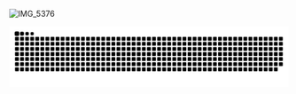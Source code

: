 ![IMG_5376](https://user-images.githubusercontent.com/61895076/164950157-5408cdb0-8cd5-415f-a3d9-7411a719efe0.GIF)


![github contribution grid snake animation](https://raw.githubusercontent.com/mdgw/mdgw/output/github-contribution-grid-snake.svg#gh-light-mode-only)

